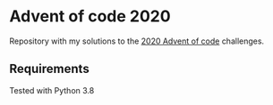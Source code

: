 # Advent of code 2020

Repository with my solutions to the [2020 Advent of code](https://adventofcode.com/2020) challenges.

## Requirements

Tested with Python 3.8